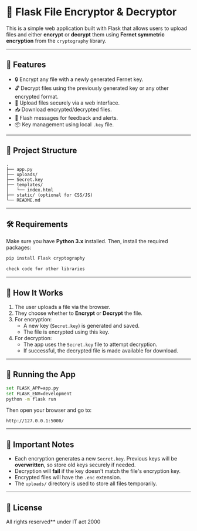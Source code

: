 
# 🔐 Flask File Encryptor & Decryptor

This is a simple web application built with Flask that allows users to upload files and either **encrypt** or **decrypt** them using **Fernet symmetric encryption** from the `cryptography` library.

---

## 🚀 Features

- 🔒 Encrypt any file with a newly generated Fernet key.
- 🔓 Decrypt files using the previously generated key or any other encrypted format.
- 📁 Upload files securely via a web interface.
- 📥 Download encrypted/decrypted files.
- 🧠 Flash messages for feedback and alerts.
- 📦 Key management using local `.key` file.

---

## 📂 Project Structure

```
.
├── app.py
├── uploads/
├── Secret.key
├── templates/
│   └── index.html
├── static/ (optional for CSS/JS)
└── README.md
```

---

## 🛠 Requirements

Make sure you have **Python 3.x** installed. Then, install the required packages:

```bash
pip install Flask cryptography

check code for other libraries
```

---

## 🚧 How It Works

1. The user uploads a file via the browser.
2. They choose whether to **Encrypt** or **Decrypt** the file.
3. For encryption:
   - A new key (`Secret.key`) is generated and saved.
   - The file is encrypted using this key.
4. For decryption:
   - The app uses the `Secret.key` file to attempt decryption.
   - If successful, the decrypted file is made available for download.

---

## 🧪 Running the App

```bash
set FLASK_APP=app.py
set FLASK_ENV=development
python -m flask run
```

Then open your browser and go to:

```
http://127.0.0.1:5000/
```

---

## 📌 Important Notes

- Each encryption generates a new `Secret.key`. Previous keys will be **overwritten**, so store old keys securely if needed.
- Decryption will **fail** if the key doesn't match the file's encryption key.
- Encrypted files will have the `.enc` extension.
- The `uploads/` directory is used to store all files temporarily.

---

## 📃 License

All rights reserved**
under IT act 2000


